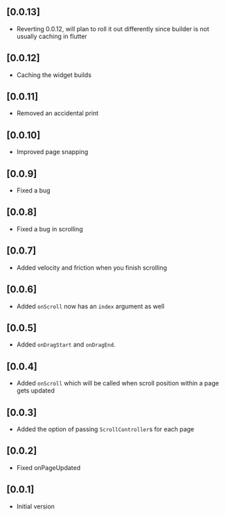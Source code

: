## [0.0.13]

* Reverting 0.0.12, will plan to roll it out differently since builder is not usually caching in flutter

## [0.0.12]

* Caching the widget builds

## [0.0.11]

* Removed an accidental print

## [0.0.10]

* Improved page snapping

## [0.0.9]

* Fixed a bug

## [0.0.8]

* Fixed a bug in scrolling

## [0.0.7]

* Added velocity and friction when you finish scrolling

## [0.0.6]

* Added `onScroll` now has an `index` argument as well

## [0.0.5]

* Added `onDragStart` and `onDragEnd`.

## [0.0.4]

* Added `onScroll` which will be called when scroll position within a page gets updated

## [0.0.3]

* Added the option of passing `ScrollController`s for each page

## [0.0.2]

* Fixed onPageUpdated

## [0.0.1]

* Initial version
